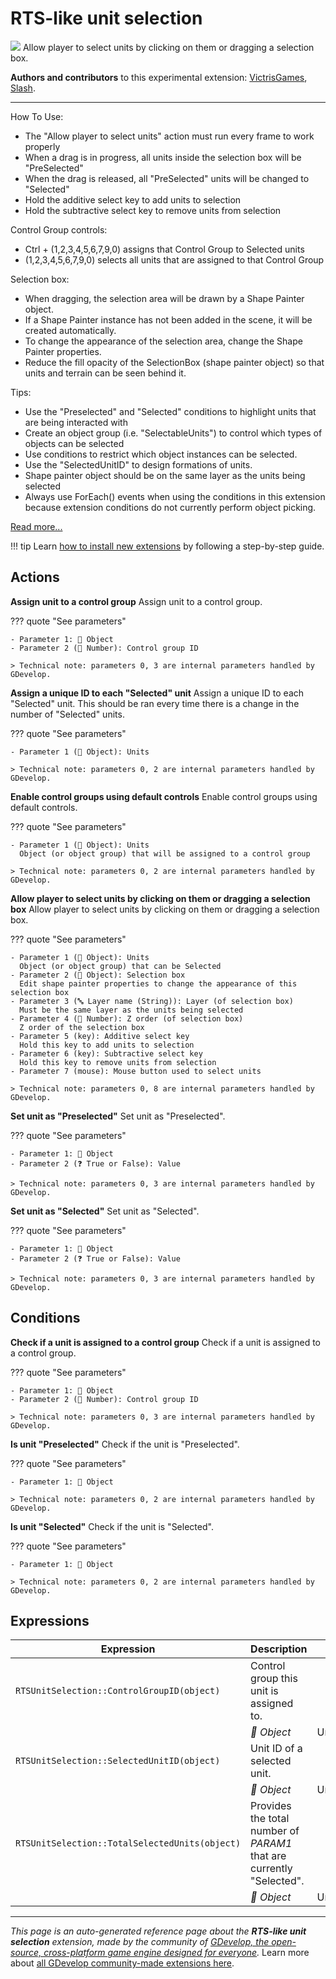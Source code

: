 # RTS-like unit selection

<img src="https://resources.gdevelop-app.com/assets/Icons/pencil-box-outline.svg" class="extension-icon"></img>
Allow player to select units by clicking on them or dragging a selection box.

**Authors and contributors** to this experimental extension: [VictrisGames](https://gd.games/VictrisGames), [Slash](https://gd.games/Slash).

---

How To Use:

- The "Allow player to select units" action must run every frame to work properly
- When a drag is in progress, all units inside the selection box will be "PreSelected"
- When the drag is released, all "PreSelected" units will be changed to "Selected"
- Hold the additive select key to add units to selection
- Hold the subtractive select key to remove units from selection

Control Group controls:

- Ctrl + (1,2,3,4,5,6,7,9,0) assigns that Control Group to Selected units
- (1,2,3,4,5,6,7,9,0) selects all units that are assigned to that Control Group

Selection box:

- When dragging, the selection area will be drawn by a Shape Painter object. 
- If a Shape Painter instance has not been added in the scene, it will be created automatically.
- To change the appearance of the selection area, change the Shape Painter properties.
- Reduce the fill opacity of the SelectionBox (shape painter object) so that units and terrain can be seen behind it.

Tips:

- Use the "Preselected" and "Selected" conditions to highlight units that are being interacted with
- Create an object group (i.e. "SelectableUnits") to control which types of objects can be selected
- Use conditions to restrict which object instances can be selected. 
- Use the "SelectedUnitID" to design formations of units.
- Shape painter object should be on the same layer as the units being selected
- Always use ForEach() events when using the conditions in this extension because extension conditions do not currently perform object picking.

[Read more...](https://victrisgames.itch.io/rts-like-unit-selection)

!!! tip
    Learn [how to install new extensions](/gdevelop5/extensions/search) by following a step-by-step guide.

## Actions

**Assign unit to a control group**
Assign unit to a control group.

??? quote "See parameters"

    - Parameter 1: 👾 Object
    - Parameter 2 (🔢 Number): Control group ID

    > Technical note: parameters 0, 3 are internal parameters handled by GDevelop.

**Assign a unique ID to each "Selected" unit**
Assign a unique ID to each "Selected" unit.  This should be ran every time there is a change in the number of "Selected" units.

??? quote "See parameters"

    - Parameter 1 (👾 Object): Units

    > Technical note: parameters 0, 2 are internal parameters handled by GDevelop.

**Enable control groups using default controls**
Enable control groups using default controls.

??? quote "See parameters"

    - Parameter 1 (👾 Object): Units
      Object (or object group) that will be assigned to a control group

    > Technical note: parameters 0, 2 are internal parameters handled by GDevelop.

**Allow player to select units by clicking on them or dragging a selection box**
Allow player to select units by clicking on them or dragging a selection box.

??? quote "See parameters"

    - Parameter 1 (👾 Object): Units
      Object (or object group) that can be Selected
    - Parameter 2 (👾 Object): Selection box
      Edit shape painter properties to change the appearance of this selection box
    - Parameter 3 (🔤 Layer name (String)): Layer (of selection box)
      Must be the same layer as the units being selected
    - Parameter 4 (🔢 Number): Z order (of selection box)
      Z order of the selection box
    - Parameter 5 (key): Additive select key
      Hold this key to add units to selection
    - Parameter 6 (key): Subtractive select key
      Hold this key to remove units from selection
    - Parameter 7 (mouse): Mouse button used to select units

    > Technical note: parameters 0, 8 are internal parameters handled by GDevelop.

**Set unit as "Preselected"**
Set unit as "Preselected".

??? quote "See parameters"

    - Parameter 1: 👾 Object
    - Parameter 2 (❓ True or False): Value

    > Technical note: parameters 0, 3 are internal parameters handled by GDevelop.

**Set unit as "Selected"**
Set unit as "Selected".

??? quote "See parameters"

    - Parameter 1: 👾 Object
    - Parameter 2 (❓ True or False): Value

    > Technical note: parameters 0, 3 are internal parameters handled by GDevelop.

## Conditions

**Check if a unit is assigned to a control group**
Check if a unit is assigned to a control group.

??? quote "See parameters"

    - Parameter 1: 👾 Object
    - Parameter 2 (🔢 Number): Control group ID

    > Technical note: parameters 0, 3 are internal parameters handled by GDevelop.

**Is unit "Preselected"**
Check if the unit is "Preselected".

??? quote "See parameters"

    - Parameter 1: 👾 Object

    > Technical note: parameters 0, 2 are internal parameters handled by GDevelop.

**Is unit "Selected"**
Check if the unit is "Selected".

??? quote "See parameters"

    - Parameter 1: 👾 Object

    > Technical note: parameters 0, 2 are internal parameters handled by GDevelop.

## Expressions

| Expression | Description |  |
|-----|-----|-----|
| `RTSUnitSelection::ControlGroupID(object)` | Control group this unit is assigned to. ||
| | _👾 Object_ | Unit |
| `RTSUnitSelection::SelectedUnitID(object)` | Unit ID of a selected unit. ||
| | _👾 Object_ | Unit |
| `RTSUnitSelection::TotalSelectedUnits(object)` | Provides the total number of _PARAM1_ that are currently "Selected". ||
| | _👾 Object_ | Unit |


---

*This page is an auto-generated reference page about the **RTS-like unit selection** extension, made by the community of [GDevelop, the open-source, cross-platform game engine designed for everyone](https://gdevelop.io/).* Learn more about [all GDevelop community-made extensions here](/gdevelop5/extensions).
